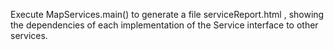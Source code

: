 Execute MapServices.main() to generate a file serviceReport.html  , showing the dependencies of each implementation of the Service interface to other services.

